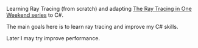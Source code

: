 Learning Ray Tracing (from scratch) and adapting [The Ray Tracing in One Weekend series](https://raytracing.github.io/) to C#.

The main goals here is to learn ray tracing and improve my C# skills.

Later I may try improve performance.
